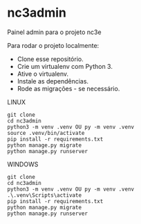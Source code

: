 # nc3admin
Painel admin para o projeto nc3e

Para rodar o projeto localmente:

* Clone esse repositório.
* Crie um virtualenv com Python 3.
* Ative o virtualenv.
* Instale as dependências.
* Rode as migrações - se necessário.

LINUX
```
git clone
cd nc3admin
python3 -m venv .venv OU py -m venv .venv
source .venv/bin/activate
pip install -r requirements.txt
python manage.py migrate
python manage.py runserver
```

WINDOWS
```
git clone
cd nc3admin
python3 -m venv .venv OU py -m venv .venv
.\.venv\Scripts\activate
pip install -r requirements.txt
python manage.py migrate
python manage.py runserver
```
